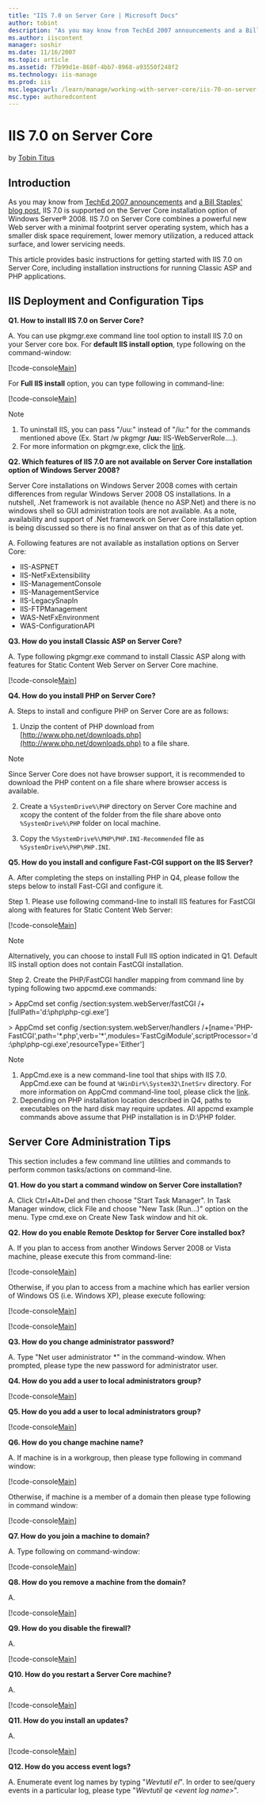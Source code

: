 ```yaml
---
title: "IIS 7.0 on Server Core | Microsoft Docs"
author: tobint
description: "As you may know from TechEd 2007 announcements and a Bill Staples' blog post, IIS 7.0 is supported on the Server Core installation option of Windows Server..."
ms.author: iiscontent
manager: soshir
ms.date: 11/16/2007
ms.topic: article
ms.assetid: f7b99d1e-868f-4bb7-8968-a93550f248f2
ms.technology: iis-manage
ms.prod: iis
msc.legacyurl: /learn/manage/working-with-server-core/iis-70-on-server-core
msc.type: authoredcontent
---
```

IIS 7.0 on Server Core
====================
by [Tobin Titus](https://github.com/tobint)

## Introduction

As you may know from [TechEd 2007 announcements](https://www.microsoft.com/presspass/features/2007/jun07/06-04IIS7.mspx) and [a Bill Staples' blog post](https://blogs.iis.net/bills/archive/2007/06/04/iis7-on-server-core.aspx), IIS 7.0 is supported on the Server Core installation option of Windows Server® 2008. IIS 7.0 on Server Core combines a powerful new Web server with a minimal footprint server operating system, which has a smaller disk space requirement, lower memory utilization, a reduced attack surface, and lower servicing needs.

This article provides basic instructions for getting started with IIS 7.0 on Server Core, including installation instructions for running Classic ASP and PHP applications.

## IIS Deployment and Configuration Tips

**Q1. How to install IIS 7.0 on Server Core?**

A. You can use pkgmgr.exe command line tool option to install IIS 7.0 on your Server core box. For **default IIS install option**, type following on the command-window:


[!code-console[Main](iis-70-on-server-core/samples/sample1.cmd)]


For **Full IIS install** option, you can type following in command-line:


[!code-console[Main](iis-70-on-server-core/samples/sample2.cmd)]


> [!NOTE]
> 1. To uninstall IIS, you can pass "/uu:" instead of "/iu:" for the commands mentioned above (Ex. Start /w pkgmgr **/uu:** IIS-WebServerRole….).
> 2. For more information on pkgmgr.exe, click the [link](../../install/installing-iis-7/installing-iis-from-the-command-line.md).


**Q2. Which features of IIS 7.0 are not available on Server Core installation option of Windows Server 2008?**

Server Core installations on Windows Server 2008 comes with certain differences from regular Windows Server 2008 OS installations. In a nutshell, .Net framework is not available (hence no ASP.Net) and there is no windows shell so GUI administration tools are not available. As a note, availability and support of .Net framework on Server Core installation option is being discussed so there is no final answer on that as of this date yet.

A. Following features are not available as installation options on Server Core:


- IIS-ASPNET
- IIS-NetFxExtensibility
- IIS-ManagementConsole
- IIS-ManagementService
- IIS-LegacySnapIn
- IIS-FTPManagement
- WAS-NetFxEnvironment
- WAS-ConfigurationAPI


**Q3. How do you install Classic ASP on Server Core?**

A. Type following pkgmgr.exe command to install Classic ASP along with features for Static Content Web Server on Server Core machine.


[!code-console[Main](iis-70-on-server-core/samples/sample3.cmd)]


**Q4. How do you install PHP on Server Core?**

A. Steps to install and configure PHP on Server Core are as follows:

1. Unzip the content of PHP download from [http://www.php.net/downloads.php](http://www.php.net/downloads.php) to a file share.

> [!NOTE]
> Since Server Core does not have browser support, it is recommended to download the PHP content on a file share where browser access is available.

2. Create a `%SystemDrive%\PHP` directory on Server Core machine and xcopy the content of the folder from the file share above onto `%SystemDrive%\PHP` folder on local machine.

3. Copy the `%SystemDrive%\PHP\PHP.INI-Recommended` file as `%SystemDrive%\PHP\PHP.INI`.

**Q5. How do you install and configure Fast-CGI support on the IIS Server?**

A. After completing the steps on installing PHP in Q4, please follow the steps below to install Fast-CGI and configure it.

Step 1. Please use following command-line to install IIS features for FastCGI along with features for Static Content Web Server:


[!code-console[Main](iis-70-on-server-core/samples/sample4.cmd)]


> [!NOTE]
> Alternatively, you can choose to install Full IIS option indicated in Q1. Default IIS install option does not contain FastCGI installation.

Step 2. Create the PHP/FastCGI handler mapping from command line by typing following two appcmd.exe commands:

&gt; AppCmd set config /section:system.webServer/fastCGI /+[fullPath='d:\php\php-cgi.exe']

&gt; AppCmd set config /section:system.webServer/handlers /+[name='PHP-FastCGI',path='\*.php',verb='\*',modules='FastCgiModule',scriptProcessor='d:\php\php-cgi.exe',resourceType='Either']

> [!NOTE]
> 1. AppCmd.exe is a new command-line tool that ships with IIS 7.0. AppCmd.exe can be found at `%WinDir%\System32\InetSrv` directory. For more information on AppCmd command-line tool, please click the [link](../../get-started/getting-started-with-iis/getting-started-with-appcmdexe.md).
> 2. Depending on PHP installation location described in Q4, paths to executables on the hard disk may require updates. All appcmd example commands above assume that PHP installation is in D:\PHP folder.

## Server Core Administration Tips

This section includes a few command line utilities and commands to perform common tasks/actions on command-line.

**Q1. How do you start a command window on Server Core installation?**

A. Click Ctrl+Alt+Del and then choose "Start Task Manager". In Task Manager window, click File and choose "New Task (Run…)" option on the menu. Type cmd.exe on Create New Task window and hit ok.

**Q2. How do you enable Remote Desktop for Server Core installed box?**

A. If you plan to access from another Windows Server 2008 or Vista machine, please execute this from command-line:


[!code-console[Main](iis-70-on-server-core/samples/sample5.cmd)]


Otherwise, if you plan to access from a machine which has earlier version of Windows OS (i.e. Windows XP), please execute following:

[!code-console[Main](iis-70-on-server-core/samples/sample6.cmd)]

[!code-console[Main](iis-70-on-server-core/samples/sample7.cmd)]

**Q3. How do you change administrator password?**

A. Type "Net user administrator \*" in the command-window. When prompted, please type the new password for administrator user.

**Q4. How do you add a user to local administrators group?**


[!code-console[Main](iis-70-on-server-core/samples/sample8.cmd)]


**Q5. How do you add a user to local administrators group?**


[!code-console[Main](iis-70-on-server-core/samples/sample9.cmd)]


**Q6. How do you change machine name?**

A. If machine is in a workgroup, then please type following in command window:


[!code-console[Main](iis-70-on-server-core/samples/sample10.cmd)]


Otherwise, if machine is a member of a domain then please type following in command window:


[!code-console[Main](iis-70-on-server-core/samples/sample11.cmd)]


**Q7. How do you join a machine to domain?**

A. Type following on command-window:


[!code-console[Main](iis-70-on-server-core/samples/sample12.cmd)]


**Q8. How do you remove a machine from the domain?**

A.

[!code-console[Main](iis-70-on-server-core/samples/sample13.cmd)]

**Q9. How do you disable the firewall?**

 A.

[!code-console[Main](iis-70-on-server-core/samples/sample14.cmd)]


**Q10. How do you restart a Server Core machine?**

A.

[!code-console[Main](iis-70-on-server-core/samples/sample15.cmd)]


**Q11. How do you install an updates?**

A. 

[!code-console[Main](iis-70-on-server-core/samples/sample16.cmd)]


**Q12. How do you access event logs?**

A. Enumerate event log names by typing "*Wevtutil el*". In order to see/query events in a particular log, please type "*Wevtutil qe &lt;event log name&gt;*".